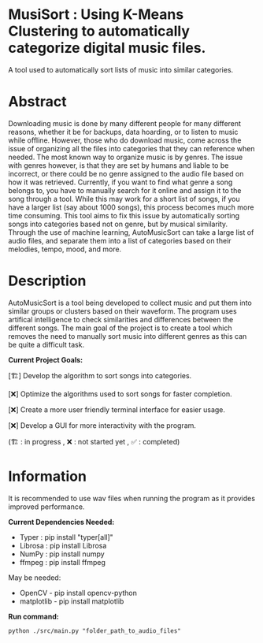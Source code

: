 # MusiSort : Using K-Means Clustering to automatically categorize digital music files.
A tool used to automatically sort lists of music into similar categories.

# Abstract

Downloading music is done by many different people for many different reasons, whether it be for backups, data hoarding, or to listen to music while offline.  However, those who do download music, come across the issue of organizing all the files into categories that they can reference when needed.  The most known way to organize music is by genres.  The issue with genres however, is that they are set by humans and liable to be incorrect, or there could be no genre assigned to the audio file based on how it was retrieved.  Currently, if you want to find what genre a song belongs to, you have to manually search for it online and assign it to the song through a tool.  While this may work for a short list of songs, if you have a larger list (say about 1000 songs), this process becomes much more time consuming.  This tool aims to fix this issue by automatically sorting songs into categories based not on genre, but by musical similarity.  Through the use of machine learning, AutoMusicSort can take a large list of audio files, and separate them into a list of categories based on their melodies, tempo, mood, and more.

# Description

AutoMusicSort is a tool being developed to collect music and put them into similar groups or clusters based on their waveform.  The program uses artifical intelligence to check similarities and differences between the different songs.  The main goal of the project is to create a tool which removes the need to manually sort music into different genres as this can be quite a difficult task.  

**Current Project Goals:**

[🏗️] Develop the algorithm to sort songs into categories.

[❌] Optimize the algorithms used to sort songs for faster completion.

[❌] Create a more user friendly terminal interface for easier usage.

[❌] Develop a GUI for more interactivity with the program.

(🏗️ : in progress , ❌ : not started yet , ✅ : completed)

# Information

It is recommended to use wav files when running the program as it provides improved performance.

**Current Dependencies Needed:**

- Typer : pip install "typer[all]"
- Librosa : pip install Librosa
- NumPy : pip install numpy
- ffmpeg : pip install ffmpeg

May be needed:

- OpenCV - pip install opencv-python
- matplotlib - pip install matplotlib

**Run command:**

`python ./src/main.py "folder_path_to_audio_files"`
